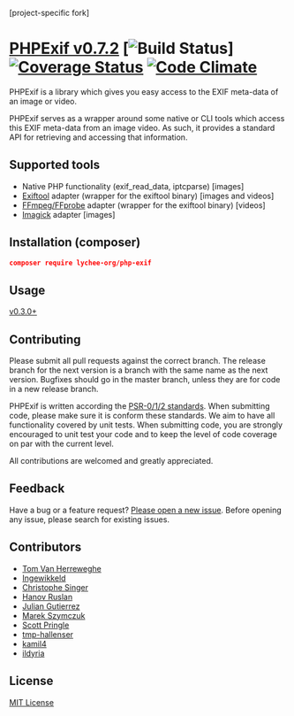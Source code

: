 [project-specific fork]

# [PHPExif v0.7.2](http://github.com/LycheeOrg/php-exif) [![Build Status](https://github.com/LycheeOrg/php-exif/workflows/Tests/badge.svg)] [![Coverage Status](https://codecov.io/gh/LycheeOrg/php-exif/branch/master/graph/badge.svg)](https://codecov.io/gh/LycheeOrg/php-exif) [![Code Climate](https://api.codeclimate.com/v1/badges/f15042d535274f36c5a2/maintainability)](https://codeclimate.com/github/LycheeOrg/php-exif/maintainability)

PHPExif is a library which gives you easy access to the EXIF meta-data of an image or video.

PHPExif serves as a wrapper around some native or CLI tools which access this EXIF meta-data from an image video. As such, it provides a standard API for retrieving and accessing that information.

## Supported tools

* Native PHP functionality (exif_read_data, iptcparse) [images]
* [Exiftool](http://www.sno.phy.queensu.ca/~phil/exiftool) adapter (wrapper for the exiftool binary) [images and videos]
* [FFmpeg/FFprobe](https://ffmpeg.org) adapter (wrapper for the exiftool binary) [videos]
* [Imagick](https://www.php.net/manual/de/book.imagick.php) adapter [images]

## Installation (composer)

```json
composer require lychee-org/php-exif
```


## Usage

[v0.3.0+](Resources/doc/usage.md)

## Contributing

Please submit all pull requests against the correct branch. The release branch for the next version is a branch with the same name as the next version. Bugfixes should go in the master branch, unless they are for code in a new release branch.

PHPExif is written according the [PSR-0/1/2 standards](http://www.php-fig.org/). When submitting code, please make sure it is conform these standards.
We aim to have all functionality covered by unit tests. When submitting code, you are strongly encouraged to unit test your code and to keep the level of code coverage on par with the current level.

All contributions are welcomed and greatly appreciated.

## Feedback

Have a bug or a feature request? [Please open a new issue](https://github.com/LycheeOrg/php-exif/issues). Before opening any issue, please search for existing issues.

## Contributors

* [Tom Van Herreweghe](http://github.com/Miljar)
* [Ingewikkeld](https://github.com/Ingewikkeld)
* [Christophe Singer](https://github.com/wasinger)
* [Hanov Ruslan](https://github.com/hanovruslan)
* [Julian Gutierrez](https://github.com/juliangut)
* [Marek Szymczuk](https://github.com/bonzai)
* [Scott Pringle](https://github.com/Luciam91)
* [tmp-hallenser](https://github.com/tmp-hallenser)
* [kamil4](https://github.com/kamil4)
* [ildyria](https://github.com/ildyria)

## License

[MIT License](http://github.com/LycheeOrg/php-exif/blob/master/LICENSE)

